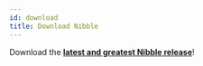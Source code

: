 ```yaml
---
id: download
title: Download Nibble
---
```


Download the **[latest and greatest Nibble release](https://github.com/nibbleteam/nibble/releases)**!
